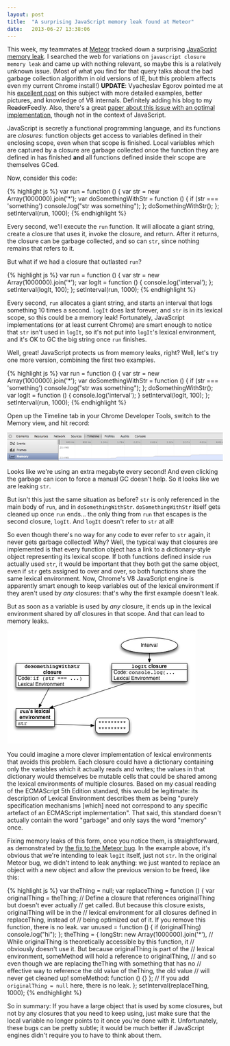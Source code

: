 ```yaml
---
layout: post
title:  "A surprising JavaScript memory leak found at Meteor"
date:   2013-06-27 13:38:06
---
```


This week, my teammates at [Meteor][meteor] tracked down a surprising
[JavaScript memory leak][issue]. I searched the web for variations on
`javascript closure memory leak` and came up with nothing relevant, so maybe
this is a relatively unknown issue. (Most of what you find for that query talks
about the bad garbage collection algorithm in old versions of IE, but this
problem affects even my current Chrome install!)  **UPDATE**: Vyacheslav Egorov
pointed me at his [excellent post][mraleph] on this subject with more detailed
examples, better pictures, and knowledge of V8 internals. Definitely adding his
blog to my <del>Reader</del>Feedly.
Also, there's a great [paper about this issue with an optimal implementation][appel],
though not in the context of JavaScript.

JavaScript is secretly a functional programming language, and its functions are
*closures*: function objects get access to variables defined in their enclosing
scope, even when that scope is finished. Local variables which are captured by a
closure are garbage collected once the function they are defined in has finished
**and** all functions defined inside their scope are themselves GCed.

Now, consider this code:

{% highlight js %}
var run = function () {
  var str = new Array(1000000).join('*');
  var doSomethingWithStr = function () {
    if (str === 'something')
      console.log("str was something");
  };
  doSomethingWithStr();
};
setInterval(run, 1000);
{% endhighlight %}

Every second, we'll execute the `run` function. It will allocate a giant string,
create a closure that uses it, invoke the closure, and return. After it returns,
the closure can be garbage collected, and so can `str`, since nothing remains
that refers to it.

But what if we had a closure that outlasted `run`?

{% highlight js %}
var run = function () {
  var str = new Array(1000000).join('*');
  var logIt = function () {
    console.log('interval');
  };
  setInterval(logIt, 100);
};
setInterval(run, 1000);
{% endhighlight %}

Every second, `run` allocates a giant string, and starts an interval that logs
something 10 times a second. `logIt` does last forever, and `str` is in its
lexical scope, so this could be a memory leak! Fortunately, JavaScript
implementations (or at least current Chrome) are smart enough to notice that
`str` isn't used in `logIt`, so it's not put into `logIt`'s lexical environment,
and it's OK to GC the big string once `run` finishes.

Well, great! JavaScript protects us from memory leaks, right? Well, let's try
one more version, combining the first two examples.

{% highlight js %}
var run = function () {
  var str = new Array(1000000).join('*');
  var doSomethingWithStr = function () {
    if (str === 'something')
      console.log("str was something");
  };
  doSomethingWithStr();
  var logIt = function () {
    console.log('interval');
  }
  setInterval(logIt, 100);
};
setInterval(run, 1000);
{% endhighlight %}

Open up the Timeline tab in your Chrome Developer Tools, switch to the Memory
view, and hit record:

![Memory leak in Chrome Timeline](/assets/2013-06-27-leak.png)

Looks like we're using an extra megabyte every second! And even clicking the
garbage can icon to force a manual GC doesn't help. So it looks like we are
leaking `str`.

But isn't this just the same situation as before? `str` is only referenced in
the main body of `run`, and in `doSomethingWithStr`. `doSomethingWithStr` itself
gets cleaned up once `run` ends... the only thing from `run` that escapes is the
second closure, `logIt`. And `logIt` doesn't refer to `str` at all!

So even though there's no way for any code to ever refer to `str` again, it
never gets garbage collected! Why? Well, the typical way that closures are
implemented is that every function object has a link to a dictionary-style
object representing its lexical scope. If both functions defined inside `run`
actually used `str`, it would be important that they both get the same object,
even if `str` gets assigned to over and over, so both functions share the same
lexical environment. Now, Chrome's V8 JavaScript engine is apparently smart
enough to keep variables out of the lexical environment if they aren't used by
*any* closures: that's why the first example doesn't leak.

But as soon as a variable is used by *any* closure, it ends up in the lexical
environment shared by *all* closures in that scope. And that can lead to memory
leaks.

![Diagram of lexical environments](/assets/2013-06-27-js-diagram.png)

You could imagine a more clever implementation of lexical environments that avoids
this problem. Each closure could have a dictionary containing only the variables
which it actually reads and writes; the values in that dictionary would
themselves be mutable cells that could be shared among the lexical environments
of multiple closures. Based on my casual reading of the ECMAScript 5th Edition
standard, this would be legitimate: its description of Lexical Environment
describes them as being "purely specification mechanisms \[which] need not
correspond to any specific artefact of an ECMAScript implementation". That said,
this standard doesn't actually contain the word "garbage" and only says the word
"memory" once.

Fixing memory leaks of this form, once you notice them, is straightforward, as
demonstrated by [the fix to the Meteor bug][fix]. In the example above, it's
obvious that we're intending to leak `logIt` itself, just not `str`. In the
original Meteor bug, we didn't intend to leak anything: we just wanted to
replace an object with a new object and allow the previous version to be freed,
like this:

{% highlight js %}
var theThing = null;
var replaceThing = function () {
  var originalThing = theThing;
  // Define a closure that references originalThing but doesn't ever actually
  // get called. But because this closure exists, originalThing will be in the
  // lexical environment for all closures defined in replaceThing, instead of
  // being optimized out of it. If you remove this function, there is no leak.
  var unused = function () {
    if (originalThing)
      console.log("hi");
  };
  theThing = {
    longStr: new Array(1000000).join('*'),
    // While originalThing is theoretically accessible by this function, it
    // obviously doesn't use it. But because originalThing is part of the
    // lexical environment, someMethod will hold a reference to originalThing,
    // and so even though we are replacing theThing with something that has no
    // effective way to reference the old value of theThing, the old value
    // will never get cleaned up!
    someMethod: function () {}
  };
  // If you add `originalThing = null` here, there is no leak.
};
setInterval(replaceThing, 1000);
{% endhighlight %}

So in summary: If you have a large object that is used by some closures, but not
by any closures that you need to keep using, just make sure that the local
variable no longer points to it once you're done with it. Unfortunately, these
bugs can be pretty subtle; it would be much better if JavaScript engines didn't
require you to have to think about them.

[meteor]: https://www.meteor.com/
[issue]: https://github.com/meteor/meteor/issues/1157
[fix]: https://github.com/meteor/meteor/commit/49e9813
[mraleph]: http://mrale.ph/blog/2012/09/23/grokking-v8-closures-for-fun.html
[appel]: http://flint.cs.yale.edu/flint/publications/escc.pdf
